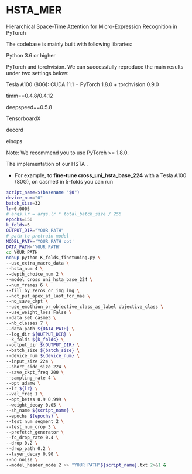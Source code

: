 # HSTA_MER
Hierarchical Space-Time Attention for Micro-Expression Recognition in PyTorch

The codebase is mainly built with following libraries:

Python 3.6 or higher

PyTorch and torchvision.
We can successfully reproduce the main results under two settings below:

Tesla A100 (80G): CUDA 11.1 + PyTorch 1.8.0 + torchvision 0.9.0


timm==0.4.8/0.4.12

deepspeed==0.5.8



TensorboardX

decord

einops

Note:
We recommend you to use PyTorch >= 1.8.0.


The implementation of our HSTA .

-  For example, to **fine-tune cross_uni_hsta_base_224** with a Tesla A100 (80G), on casme3 in 5-folds you can run

  ```bash
script_name=$(basename "$0")
device_num="0"
batch_size=32
lr=0.0005
# args.lr = args.lr * total_batch_size / 256
epochs=150
k_folds=5
OUTPUT_DIR="YOUR PATH"
# path to pretrain model
MODEL_PATH='YOUR PATH opt'
DATA_PATH='YOUR PATH'
cd YOUR PATH
nohup python K_folds_finetuning.py \
--use_extra_macro_data \
--hsta_num 4 \
--depth_choice_num 2 \
--model cross_uni_hsta_base_224 \
--num_frames 6 \
--fill_by_zeros_or_img img \
--not_put_apex_at_last_for_mae \
--no_save_ckpt \
--use_emothion_or_objective_class_as_label objective_class \
--use_weight_loss False \
--data_set casme3 \
--nb_classes 7 \
--data_path ${DATA_PATH} \
--log_dir ${OUTPUT_DIR} \
--k_folds ${k_folds} \
--output_dir ${OUTPUT_DIR} \
--batch_size ${batch_size} \
--device_num ${device_num} \
--input_size 224 \
--short_side_size 224 \
--save_ckpt_freq 200 \
--sampling_rate 4 \
--opt adamw \
--lr ${lr} \
--val_freq 1 \
--opt_betas 0.9 0.999 \
--weight_decay 0.05 \
--sh_name ${script_name} \
--epochs ${epochs} \
--test_num_segment 2 \
--test_num_crop 3 \
--prefetch_generator \
--fc_drop_rate 0.4 \
--drop 0.2 \
--drop_path 0.2 \
--layer_decay 0.90 \
--no_noise \
--model_header_mode 2 >> "YOUR PATH"${script_name}.txt 2>&1 &
